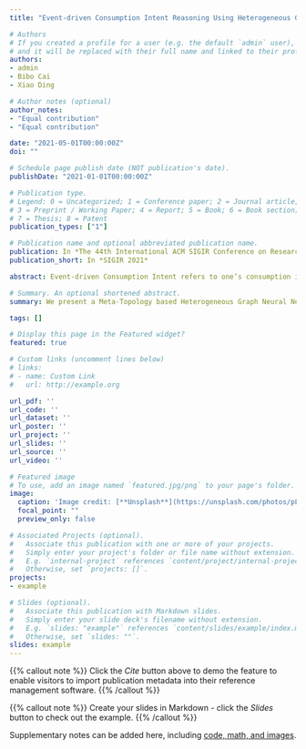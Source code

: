 ```yaml
---
title: "Event-driven Consumption Intent Reasoning Using Heterogeneous Graph Neural Networks with Meta-Topology"

# Authors
# If you created a profile for a user (e.g. the default `admin` user), write the username (folder name) here 
# and it will be replaced with their full name and linked to their profile.
authors:
- admin
- Bibo Cai
- Xiao Ding

# Author notes (optional)
author_notes:
- "Equal contribution"
- "Equal contribution"

date: "2021-05-01T00:00:00Z"
doi: ""

# Schedule page publish date (NOT publication's date).
publishDate: "2021-01-01T00:00:00Z"

# Publication type.
# Legend: 0 = Uncategorized; 1 = Conference paper; 2 = Journal article;
# 3 = Preprint / Working Paper; 4 = Report; 5 = Book; 6 = Book section;
# 7 = Thesis; 8 = Patent
publication_types: ["1"]

# Publication name and optional abbreviated publication name.
publication: In *The 44th International ACM SIGIR Conference on Research and Development in Information Retrieval*
publication_short: In *SIGIR 2021*

abstract: Event-driven Consumption Intent refers to one’s consumption intent to certain types of products triggered by a daily event. However, little prior work attempts to explicitly model the relationship between events and consumption intentions. To fill this gap, we propose to automatically construct a novel knowledge base — Event-Consumption Graph (ECG) as a complement to the existing KBs. Specifically, ECG is a heterogeneous graph that contains two types of nodes: event nodes and product nodes, and three types of edges: event-event edges, event-product edges and product-product edges. Due to the semantic complexity and expressive diversity of events, ECG can suffer from the sparsity problem. To improve the coverage of ECG, we propose a new task Event-driven Consumption Intent Reasoning (ECIR) to complement the ECG. The main challenge of this task is that conventional heterogeneous graph neural network reasoning relies on localized first-order structure information in the single-view network that is unable to capture higher-order heterogeneous interactions between nodes. To address this issue, we present a Meta-Topology based Heterogeneous Graph Neural Network (MT-HGNN), which utilizes meta-topology induced subgraph adjacency matrix to capture node’s local high-order heterogeneous connection features. A novel multi-view information aggregation mechanism is applied to allow each node to select the best reasoning.

# Summary. An optional shortened abstract.
summary: We present a Meta-Topology based Heterogeneous Graph Neural Network (MT-HGNN), which utilizes meta-topology induced subgraph adjacency matrix to capture node’s local high-order heterogeneous connection features to deal with ECIR task.

tags: []

# Display this page in the Featured widget?
featured: true

# Custom links (uncomment lines below)
# links:
# - name: Custom Link
#   url: http://example.org

url_pdf: ''
url_code: ''
url_dataset: ''
url_poster: ''
url_project: ''
url_slides: ''
url_source: ''
url_video: ''

# Featured image
# To use, add an image named `featured.jpg/png` to your page's folder. 
image:
  caption: 'Image credit: [**Unsplash**](https://unsplash.com/photos/pLCdAaMFLTE)'
  focal_point: ""
  preview_only: false

# Associated Projects (optional).
#   Associate this publication with one or more of your projects.
#   Simply enter your project's folder or file name without extension.
#   E.g. `internal-project` references `content/project/internal-project/index.md`.
#   Otherwise, set `projects: []`.
projects:
- example

# Slides (optional).
#   Associate this publication with Markdown slides.
#   Simply enter your slide deck's filename without extension.
#   E.g. `slides: "example"` references `content/slides/example/index.md`.
#   Otherwise, set `slides: ""`.
slides: example
---
```


{{% callout note %}}
Click the *Cite* button above to demo the feature to enable visitors to import publication metadata into their reference management software.
{{% /callout %}}

{{% callout note %}}
Create your slides in Markdown - click the *Slides* button to check out the example.
{{% /callout %}}

Supplementary notes can be added here, including [code, math, and images](https://wowchemy.com/docs/writing-markdown-latex/).
